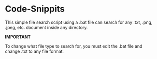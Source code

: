 # Code-Snippits

This simple file search script using a .bat file can search for any .txt, .png, .jpeg, etc. document inside any directory.

**IMPORTANT**

To change what file type to search for, you must edit the .bat file and change .txt to any file format.
